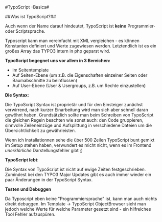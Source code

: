 #TypoScript -Basics#

##Was ist TypoScript?##

Auch wenn der Name darauf hindeutet, TypoScript ist **keine** Programmier- oder Scriptsprache. 
 
Typoscript kann man vereinfacht mit XML vergleichen - es können Konstanten definiert und Werte zugewiesen werden.
Letztendlich ist es ein großes Array das TYPO3 intern in php geparst wird. 

**TypoScript begegnet uns vor allem in 3 Bereichen:**

* Im Seitentemplate
* Auf Seiten-Ebene (um z.B. die Eigenschaften einzelner Seiten oder Baumabschnitte zu beinflussen) 
* Auf User-Ebene (User & Usergroups, z.B. um Rechte einzustellen)

**Die Syntax:**

Die TypoScript Syntax ist proprietär und für den Einsteiger zunächst verwirrend, nach kurzer Einarbeitung wird man sich aber schnell daran gewöhnt haben. Grundsätzlich sollte man beim Schreiben von TypoScript die gleichen Regeln beachten wie sonst auch: den Code gruppieren, sinnvolle Zeileneinzüge und Aufsplittung in verschiedene Dateien um die Übersichtlichkeit zu gewährleisten.

Wenn ich Installationnen sehe die über 500 Zeilen TypoScript bunt gemixt im Setup stehen haben, verwundert es micht nicht, wenn es im Frontend *unerklärliche* Darstellungsfehler gibt ;)

**TypoScript lebt:**

Die Syntax von TypoScript ist nicht auf ewige Zeiten festgeschrieben. Zumindest bei den TYPO3 Major Updates gibt es auch immer wieder ein paar Änderungen in der TypoScript Syntax. 

**Testen und Debuggen**

Da Typoscript eben keine "Programmiersprache" ist, kann man auch nichts direkt debuggen. Im Template -> TypoScript ObjectBrowser sieht man jedoch welche Werte für welche Parameter gesetzt sind - ein hilfreiches Tool Fehler aufzuspüren. 

